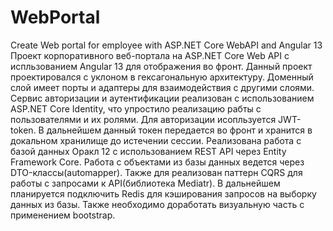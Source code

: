 # WebPortal
Create Web portal for employee with ASP.NET Core WebAPI and Angular 13
Проект корпоративного веб-портала на ASP.NET Core Web API с испльзованием Angular 13 для отображения во фронт.
Данный проект проектировался с уклоном в гексагональную архитектуру. Доменный слой имеет порты и адаптеры для взаимодействия с другими слоями.
Сервис авторизации и аутентификации реализован с использованием ASP.NET Core Identity, что упростило реализацию рабты с пользователями и их ролями.
Для авторизации исопльзуется JWT-token.
В дальнейшем данный токен передается во фронт и хранится в докальном хранилище до истечении сессии.
Реализована работа с базой данных Оракл 12 с использованием REST API через Entity Framework Core.
Работа с объектами из базы данных ведется через DTO-классы(automapper).
Также для реализован паттерн CQRS для работы с запросами к API(библиотека Mediatr).
В дальнейшем планируется подключить Redis для кэширования запросов на выборку данных из базы.
Также необходимо доработать визуальную часть с применением bootstrap.
